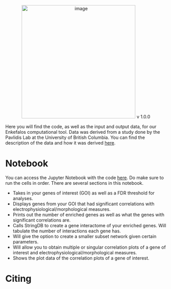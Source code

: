 <p align="center">
  <img width="355" alt="image" src="https://github.com/KrishU27/Enkefalos/assets/132734331/cc7bc648-a2a7-4367-9802-24e2c0df23f0">
  v 1.0.0
</p>

Here you will find the code, as well as the input and output data, for our Enkefalos computational tool. Data was derived from a study done by the Pavlidis Lab at the University of British Columbia. You can find the description of the data and how it was derived [here](https://github.com/PavlidisLab/transcriptomic_correlates).
# Notebook
You can access the Jupyter Notebook with the code [here](https://mybinder.org/v2/gh/KrishU27/Enkefalos/main?labpath=ENKEFALOS.ipynb). Do make sure to run the cells in order. There are several sections in this notebook.
- Takes in your genes of interest (GOI) as well as a FDR threshold for analyses.
- Displays genes from your GOI that had significant correlations with electrophysiological/morphological measures.
- Prints out the number of enriched genes as well as what the genes with significant correlations are.
- Calls StringDB to create a gene interactome of your enriched genes. Will tabulate the number of interactions each gene has.
- Will give the option to create a smaller subset network given certain parameters.
- Will allow you to obtain multiple or singular correlation plots of a gene of interest and electrophysiological/morphological measures.
- Shows the plot data of the correlation plots of a gene of interest.
# Citing
